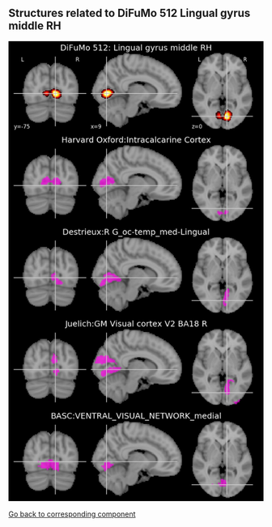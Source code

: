 


## Structures related to DiFuMo 512 Lingual gyrus middle RH

![495](495.jpg "Structures related to DiFuMo 512 Lingual gyrus middle RH")

[Go back to corresponding component](https://parietal-inria.github.io/DiFuMo/512/html/495.html)
